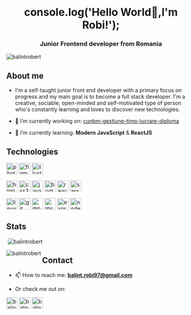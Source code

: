<h1 align="center">console.log('Hello World👋,I'm Robi!');</h1>
<h3 align="center">Junior Frontend developer from Romania</h3>

<p align="left"><img src="https://komarev.com/ghpvc/?username=balintrobert" alt="balintrobert" /></p>

<h2>About me</h2>

- I'm a self-taught junior front end developer with a primary focus on progress and my main goal is to become a full stack developer. I'm a creative, sociable, open-minded and self-motivated type of person who's constantly learning and loves to discover new technologies. 

- 🔭 I’m currently working on: [cunbm-gestiune-timp-lucrare-diploma](https://github.com/balintrobert/cunbm-gestiune-timp-lucrare-diploma)

- 🌱 I’m currently learning: **Modern JavaScript** & **ReactJS**

<h2>Technologies</h2>

<p>
  <img src="https://devicons.github.io/devicon/devicon.git/icons/photoshop/photoshop-plain.svg" alt="photoshop" width="30" height="30"/>
  <img src="https://www.vectorlogo.zone/logos/figma/figma-icon.svg" alt="figma" width="30" height="30"/>
  <img src="https://www.vectorlogo.zone/logos/adobe_illustrator/adobe_illustrator-icon.svg" alt="illustrator" width="30" height="30"/>
</p>

<p>
  <img src="https://devicons.github.io/devicon/devicon.git/icons/html5/html5-original-wordmark.svg" alt="html5" width="30" height="30"/>
  <img src="https://devicons.github.io/devicon/devicon.git/icons/css3/css3-original-wordmark.svg" alt="css3" width="30" height="30"/>
  <img src="https://devicons.github.io/devicon/devicon.git/icons/javascript/javascript-original.svg" alt="javascript" width="30" height="30"/>
  <img src="https://devicons.github.io/devicon/devicon.git/icons/bootstrap/bootstrap-plain.svg" alt="bootstrap" width="30" height="30"/>
  <img src="https://devicons.github.io/devicon/devicon.git/icons/react/react-original-wordmark.svg" alt="react" width="30" height="30"/>
  <img src="https://devicons.github.io/devicon/devicon.git/icons/sass/sass-original.svg" alt="sass" width="30" height="30"/>
</p>

<p>
  <img src="https://devicons.github.io/devicon/devicon.git/icons/linux/linux-original.svg" alt="linux" width="30" height="30"/>
  <img src="https://www.vectorlogo.zone/logos/git-scm/git-scm-icon.svg" alt="git" width="30" height="30"/>
  <img src="https://devicons.github.io/devicon/devicon.git/icons/mongodb/mongodb-original-wordmark.svg" alt="mongodb" width="30" height="30"/>
  <img src="https://devicons.github.io/devicon/devicon.git/icons/mysql/mysql-original-wordmark.svg" alt="mysql" width="30" height="30"/>
  <img src="https://devicons.github.io/devicon/devicon.git/icons/express/express-original-wordmark.svg" alt="express" width="30" height="30"/>
  <img src="https://devicons.github.io/devicon/devicon.git/icons/nodejs/nodejs-original-wordmark.svg" alt="nodejs" width="30" height="30"/>
</p>

<h2>Stats</h2>

<p>&nbsp;<img align="center" src="https://github-readme-stats.vercel.app/api?username=balintrobert&show_icons=true" alt="balintrobert" /></p>
<p><img align="left" src="https://github-readme-stats.vercel.app/api/top-langs/?username=balintrobert&layout=compact&hide=html" alt="balintrobert" /></p>

<h2>Contact</h2>

- 📫 How to reach me: **balint.robi97@gmail.com**

- Or check me out on:
<p align="left">
<a href="https://linkedin.com/in/balint-robert" target="blank"><img align="center" src="https://cdn.jsdelivr.net/npm/simple-icons@3.0.1/icons/linkedin.svg" alt="balint-robert" height="30" width="30" /></a>
<a href="https://fb.com/balintrobii" target="blank"><img align="center" src="https://cdn.jsdelivr.net/npm/simple-icons@3.0.1/icons/facebook.svg" alt="balintrobii" height="30" width="30" /></a>
<a href="https://instagram.com/balintrobii" target="blank"><img align="center" src="https://cdn.jsdelivr.net/npm/simple-icons@3.0.1/icons/instagram.svg" alt="balintrobii" height="30" width="30" /></a>
</p>
